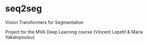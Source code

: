 # seq2seg
Vision Transformers for Segmentation

Project for the MVA Deep Learning course (Vincent Lepetit & Maria Vakalopoulou)
